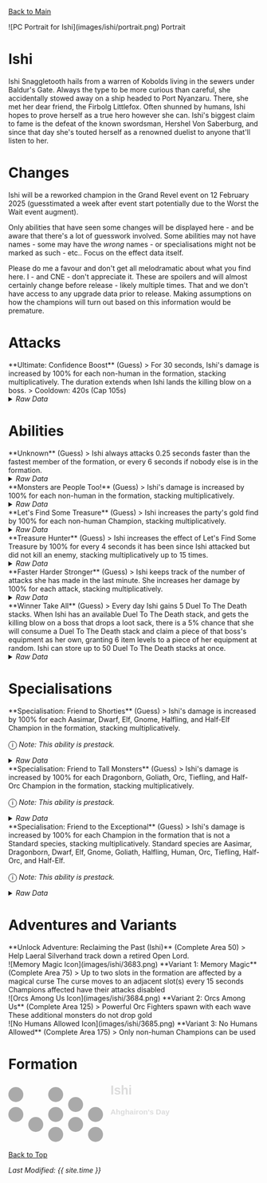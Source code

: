 [Back to Main](index.md)

<span class="championPortraitsRow">
    <span class="championPortraitsColumn">
        <span class="championPortraitsImage">
            ![PC Portrait for Ishi](images/ishi/portrait.png)
        </span>
        <span>
        Portrait
        </span>
    </span>
</span>

# Ishi

Ishi Snaggletooth hails from a warren of Kobolds living in the sewers under Baldur's Gate. Always the type to be more curious than careful, she accidentally stowed away on a ship headed to Port Nyanzaru. There, she met her dear friend, the Firbolg Littlefox. Often shunned by humans, Ishi hopes to prove herself as a true hero however she can. Ishi's biggest claim to fame is the defeat of the known swordsman, Hershel Von Saberburg, and since that day she's touted herself as a renowned duelist to anyone that'll listen to her.

# Changes

Ishi will be a reworked champion in the Grand Revel event on 12 February 2025 (guesstimated a week after event start potentially due to the Worst the Wait event augment).

Only abilities that have seen some changes will be displayed here - and be aware that there's a lot of guesswork involved. Some abilities may not have names - some may have the *wrong* names - or specialisations might not be marked as such - etc.. Focus on the effect data itself.

Please do me a favour and don't get all melodramatic about what you find here. I - and CNE - don't appreciate it. These are spoilers and will almost certainly change before release - likely multiple times. That and we don't have access to any upgrade data prior to release. Making assumptions on how the champions will turn out based on this information would be premature.

# Attacks

<div markdown="1" class="abilityBorder"><div markdown="1" class="abilityBorderInner">
**Ultimate: Confidence Boost** (Guess)
> For 30 seconds, Ishi's damage is increased by 100% for each non-human in the formation, stacking multiplicatively. The duration extends when Ishi lands the killing blow on a boss.  
> Cooldown: 420s (Cap 105s)
<details><summary><em>Raw Data</em></summary>
<p>
<pre>
{
    "id": 829,
    "name": "Confidence Boost",
    "description": "For 30 seconds, Ishi's damage is increased by 100% for each non-human in the formation, stacking multiplicatively.",
    "long_description": "For 30 seconds, Ishi's damage is increased by 100% for each non-human in the formation, stacking multiplicatively. The duration extends when Ishi lands the killing blow on a boss.",
    "graphic_id": 3699,
    "target": "none",
    "num_targets": 0,
    "aoe_radius": 0,
    "damage_modifier": 0,
    "cooldown": 420,
    "animations": [
        {
            "type": "ultimate_attack",
            "ultimate": "ishi_v2",
            "no_damage_display": true
        }
    ],
    "tags": [
        "ultimate"
    ],
    "damage_types": []
}
</pre>
</p>
</details>
</div></div>

# Abilities

<div markdown="1" class="abilityBorder"><div markdown="1" class="abilityBorderInner">
**Unknown** (Guess)
> Ishi always attacks 0.25 seconds faster than the fastest member of the formation, or every 6 seconds if nobody else is in the formation.
<details><summary><em>Raw Data</em></summary>
<p>
<pre>
{
    "id": 2203,
    "flavour_text": "",
    "description": {
        "desc": "Ishi always attacks 0.25 seconds faster than the fastest member of the formation, or every 6 seconds if nobody else is in the formation."
    },
    "effect_keys": [
        {
            "off_when_benched": true,
            "effect_string": "do_nothing"
        }
    ],
    "requirements": "",
    "graphic_id": 0,
    "large_graphic_id": 0,
    "properties": {
        "is_formation_ability": true,
        "formation_circle_icon": false,
        "owner_use_outgoing_description": true
    }
}
</pre>
</p>
</details>
</div></div>

<div markdown="1" class="abilityBorder"><div markdown="1" class="abilityBorderInner">
**Monsters are People Too!** (Guess)
> Ishi's damage is increased by 100% for each non-human in the formation, stacking multiplicatively.
<details><summary><em>Raw Data</em></summary>
<p>
<pre>
{
    "id": 2204,
    "flavour_text": "",
    "description": {
        "desc": "Ishi's damage is increased by $amount% for each non-human in the formation, stacking multiplicatively."
    },
    "effect_keys": [
        {
            "off_when_benched": true,
            "effect_string": "pre_stack,100"
        },
        {
            "off_when_benched": true,
            "effect_string": "hero_dps_multiplier_mult,0",
            "amount_expr": "upgrade_amount(16527,0)",
            "amount_func": "mult",
            "stack_func": "per_hero_attribute",
            "per_hero_expr": "!HasTag(`human`)",
            "show_bonus": true
        }
    ],
    "requirements": "",
    "graphic_id": 3671,
    "large_graphic_id": 3670,
    "properties": {
        "is_formation_ability": true,
        "formation_circle_icon": false,
        "owner_use_outgoing_description": true,
        "indexed_effect_properties": true,
        "per_effect_index_bonuses": true,
        "default_bonus_index": 1
    }
}
</pre>
</p>
</details>
</div></div>

<div markdown="1" class="abilityBorder"><div markdown="1" class="abilityBorderInner">
**Let's Find Some Treasure** (Guess)
> Ishi increases the party's gold find by 100% for each non-human Champion, stacking multiplicatively.
<details><summary><em>Raw Data</em></summary>
<p>
<pre>
{
    "id": 2205,
    "flavour_text": "",
    "description": {
        "desc": "Ishi increases the party's gold find by $amount% for each non-human Champion, stacking multiplicatively."
    },
    "effect_keys": [
        {
            "off_when_benched": true,
            "effect_string": "gold_multiplier_mult,100",
            "amount_func": "mult",
            "stack_func": "per_hero_attribute",
            "per_hero_expr": "!HasTag(`human`)",
            "show_bonus": true
        }
    ],
    "requirements": "",
    "graphic_id": 3673,
    "large_graphic_id": 3672,
    "properties": {
        "is_formation_ability": true,
        "formation_circle_icon": false,
        "owner_use_outgoing_description": true
    }
}
</pre>
</p>
</details>
</div></div>

<div markdown="1" class="abilityBorder"><div markdown="1" class="abilityBorderInner">
**Treasure Hunter** (Guess)
> Ishi increases the effect of Let's Find Some Treasure by 100% for every 4 seconds it has been since Ishi attacked but did not kill an enemy, stacking multiplicatively up to 15 times.
<details><summary><em>Raw Data</em></summary>
<p>
<pre>
{
    "id": 2206,
    "flavour_text": "",
    "description": {
        "desc": "Ishi increases the effect of Let's Find Some Treasure by $amount% for every $(per_seconds___2) seconds it has been since Ishi attacked but did not kill an enemy, stacking multiplicatively up to $max_stacks times."
    },
    "effect_keys": [
        {
            "off_when_benched": true,
            "effect_string": "buff_upgrade,100,16528",
            "manual_stacking": true,
            "show_bonus": true,
            "stacks_multiply": true,
            "max_stacks": 15
        },
        {
            "off_when_benched": true,
            "effect_string": "ishi_treasure_hunter",
            "per_seconds": 4
        }
    ],
    "requirements": "",
    "graphic_id": 7591,
    "large_graphic_id": 7588,
    "properties": {
        "is_formation_ability": true,
        "formation_circle_icon": false,
        "owner_use_outgoing_description": true,
        "indexed_effect_properties": true,
        "per_effect_index_bonuses": true,
        "default_bonus_index": 0,
        "retain_on_slot_changed": true
    }
}
</pre>
</p>
</details>
</div></div>

<div markdown="1" class="abilityBorder"><div markdown="1" class="abilityBorderInner">
**Faster Harder Stronger** (Guess)
> Ishi keeps track of the number of attacks she has made in the last minute. She increases her damage by 100% for each attack, stacking multiplicatively.
<details><summary><em>Raw Data</em></summary>
<p>
<pre>
{
    "id": 2207,
    "flavour_text": "",
    "description": {
        "desc": "Ishi keeps track of the number of attacks she has made in the last minute. She increases her damage by $(not_buffed amount)% for each attack, stacking multiplicatively."
    },
    "effect_keys": [
        {
            "off_when_benched": true,
            "effect_string": "hero_dps_multiplier_mult,100",
            "manual_stacking": true,
            "show_bonus": true,
            "stacks_multiply": true
        },
        {
            "off_when_benched": true,
            "effect_string": "ishi_faster_stronger_harder",
            "last_seconds": 60
        }
    ],
    "requirements": "",
    "graphic_id": 25404,
    "large_graphic_id": 25398,
    "properties": {
        "is_formation_ability": true,
        "formation_circle_icon": false,
        "owner_use_outgoing_description": true,
        "indexed_effect_properties": true,
        "per_effect_index_bonuses": true,
        "default_bonus_index": 0,
        "retain_on_slot_changed": true
    }
}
</pre>
</p>
</details>
</div></div>

<div markdown="1" class="abilityBorder"><div markdown="1" class="abilityBorderInner">
**Winner Take All** (Guess)
> Every day Ishi gains 5 Duel To The Death stacks. When Ishi has an available Duel To The Death stack, and gets the killing blow on a boss that drops a loot sack, there is a 5% chance that she will consume a Duel To The Death stack and claim a piece of that boss's equipment as her own, granting 6 item levels to a piece of her equipment at random. Ishi can store up to 50 Duel To The Death stacks at once.
<details><summary><em>Raw Data</em></summary>
<p>
<pre>
{
    "id": 2208,
    "flavour_text": "",
    "description": {
        "pre": "Every day Ishi gains $stacks_per_day Duel To The Death stacks. When Ishi has an available Duel To The Death stack, and gets the killing blow on a boss that drops a loot sack, there is a $amount% chance that she will consume a Duel To The Death stack and claim a piece of that boss's equipment as her own, granting $levels item levels to a piece of her equipment at random. Ishi can store up to $stacks_limit Duel To The Death stacks at once.",
        "conditions": [
            {
                "condition": "not static_desc",
                "desc": "^^$item_levels_on_boss_kill_stacks"
            }
        ]
    },
    "effect_keys": [
        {
            "off_when_benched": true,
            "effect_string": "item_levels_on_boss_kill,5",
            "stack_title": "Duel To The Death stacks",
            "stacks_per_day": 5,
            "stacks_limit": 50,
            "start_time_stat": "ishi_dttd_start_time",
            "stacks_used_stat": "ishi_dttd_stacks_used",
            "levels": 6,
            "levels_distribution": "random_single",
            "requires_last_hit": true,
            "upgrade_id": 16531
        }
    ],
    "requirements": "",
    "graphic_id": 25405,
    "large_graphic_id": 25399,
    "properties": {
        "is_formation_ability": true,
        "formation_circle_icon": false,
        "owner_use_outgoing_description": true
    }
}
</pre>
</p>
</details>
</div></div>

# Specialisations

<div markdown="1" class="abilityBorder"><div markdown="1" class="abilityBorderInner">
**Specialisation: Friend to Shorties** (Guess)
> Ishi's damage is increased by 100% for each Aasimar, Dwarf, Elf, Gnome, Halfling, and Half-Elf Champion in the formation, stacking multiplicatively.

<span style="font-size:1.2em;">ⓘ</span> *Note: This ability is prestack.*
<details><summary><em>Raw Data</em></summary>
<p>
<pre>
{
    "id": 2209,
    "flavour_text": "",
    "description": {
        "desc": "Ishi's damage is increased by $amount% for each Aasimar, Dwarf, Elf, Gnome, Halfling, and Half-Elf Champion in the formation, stacking multiplicatively."
    },
    "effect_keys": [
        {
            "off_when_benched": true,
            "effect_string": "pre_stack,100"
        },
        {
            "off_when_benched": true,
            "effect_string": "hero_dps_multiplier_mult,0",
            "amount_expr": "upgrade_amount(16532,0)",
            "amount_func": "mult",
            "stack_func": "per_hero_attribute",
            "per_hero_expr": "HasTag(`aasimar`) || HasTag(`dwarf`) || HasTag(`elf`) || HasTag(`gnome`) || HasTag(`halfling`) || HasTag(`half-elf`)",
            "show_bonus": true
        }
    ],
    "requirements": "",
    "graphic_id": 3680,
    "large_graphic_id": 3680,
    "properties": {
        "is_formation_ability": true,
        "formation_circle_icon": false,
        "owner_use_outgoing_description": true,
        "indexed_effect_properties": true,
        "per_effect_index_bonuses": true,
        "default_bonus_index": 0,
        "spec_option_post_apply_info": "Relevant Champions: $num_stacks___2"
    }
}
</pre>
</p>
</details>
</div></div>

<div markdown="1" class="abilityBorder"><div markdown="1" class="abilityBorderInner">
**Specialisation: Friend to Tall Monsters** (Guess)
> Ishi's damage is increased by 100% for each Dragonborn, Goliath, Orc, Tiefling, and Half-Orc Champion in the formation, stacking multiplicatively.

<span style="font-size:1.2em;">ⓘ</span> *Note: This ability is prestack.*
<details><summary><em>Raw Data</em></summary>
<p>
<pre>
{
    "id": 2210,
    "flavour_text": "",
    "description": {
        "desc": "Ishi's damage is increased by $amount% for each Dragonborn, Goliath, Orc, Tiefling, and Half-Orc Champion in the formation, stacking multiplicatively."
    },
    "effect_keys": [
        {
            "off_when_benched": true,
            "effect_string": "pre_stack,100"
        },
        {
            "off_when_benched": true,
            "effect_string": "hero_dps_multiplier_mult,0",
            "amount_expr": "upgrade_amount(16533,0)",
            "amount_func": "mult",
            "stack_func": "per_hero_attribute",
            "per_hero_expr": "HasTag(`dragonborn`) || HasTag(`goliath`) || HasTag(`orc`) || HasTag(`tiefling`) || HasTag(`half-orc`)",
            "show_bonus": true
        }
    ],
    "requirements": "",
    "graphic_id": 3681,
    "large_graphic_id": 3681,
    "properties": {
        "is_formation_ability": true,
        "formation_circle_icon": false,
        "owner_use_outgoing_description": true,
        "indexed_effect_properties": true,
        "per_effect_index_bonuses": true,
        "default_bonus_index": 0,
        "spec_option_post_apply_info": "Relevant Champions: $num_stacks___2"
    }
}
</pre>
</p>
</details>
</div></div>

<div markdown="1" class="abilityBorder"><div markdown="1" class="abilityBorderInner">
**Specialisation: Friend to the Exceptional** (Guess)
> Ishi's damage is increased by 100% for each Champion in the formation that is not a Standard species, stacking multiplicatively. Standard species are Aasimar, Dragonborn, Dwarf, Elf, Gnome, Goliath, Halfling, Human, Orc, Tiefling, Half-Orc, and Half-Elf.

<span style="font-size:1.2em;">ⓘ</span> *Note: This ability is prestack.*
<details><summary><em>Raw Data</em></summary>
<p>
<pre>
{
    "id": 2211,
    "flavour_text": "",
    "description": {
        "desc": "Ishi's damage is increased by $amount% for each Champion in the formation that is not a Standard species, stacking multiplicatively. Standard species are Aasimar, Dragonborn, Dwarf, Elf, Gnome, Goliath, Halfling, Human, Orc, Tiefling, Half-Orc, and Half-Elf."
    },
    "effect_keys": [
        {
            "off_when_benched": true,
            "effect_string": "pre_stack,100"
        },
        {
            "off_when_benched": true,
            "effect_string": "hero_dps_multiplier_mult,0",
            "amount_expr": "upgrade_amount(16534,0)",
            "amount_func": "mult",
            "stack_func": "per_hero_attribute",
            "per_hero_expr": "!(HasTag(`aasimar`) || HasTag(`dragonborn`) || HasTag(`dwarf`) || HasTag(`elf`) || HasTag(`gnome`) || HasTag(`goliath`) || HasTag(`halfling`) || HasTag(`human`) || HasTag(`orc`) || HasTag(`tiefling`) || HasTag(`half-orc`) || HasTag(`half-elf`))",
            "show_bonus": true
        }
    ],
    "requirements": "",
    "graphic_id": 25410,
    "large_graphic_id": 25410,
    "properties": {
        "is_formation_ability": true,
        "formation_circle_icon": false,
        "owner_use_outgoing_description": true,
        "indexed_effect_properties": true,
        "per_effect_index_bonuses": true,
        "default_bonus_index": 0,
        "spec_option_post_apply_info": "Relevant Champions: $num_stacks___2"
    }
}
</pre>
</p>
</details>
</div></div>

# Adventures and Variants

<div markdown="1" class="abilityBorder"><div markdown="1" class="abilityBorderInner">
**Unlock Adventure: Reclaiming the Past (Ishi)** (Complete Area 50)
> Help Laeral Silverhand track down a retired Open Lord.
</div></div>
<div markdown="1" class="abilityBorder"><div markdown="1" class="abilityBorderInner">
![Memory Magic Icon](images/ishi/3683.png) **Variant 1: Memory Magic** (Complete Area 75)
> Up to two slots in the formation are affected by a magical curse The curse moves to an adjacent slot(s) every 15 seconds Champions affected have their attacks disabled
</div></div>
<div markdown="1" class="abilityBorder"><div markdown="1" class="abilityBorderInner">
![Orcs Among Us Icon](images/ishi/3684.png) **Variant 2: Orcs Among Us** (Complete Area 125)
> Powerful Orc Fighters spawn with each wave These additional monsters do not drop gold
</div></div>
<div markdown="1" class="abilityBorder"><div markdown="1" class="abilityBorderInner">
![No Humans Allowed Icon](images/ishi/3685.png) **Variant 3: No Humans Allowed** (Complete Area 175)
> Only non-human Champions can be used
</div></div>

# Formation

<span class="formationBorder">
    <svg xmlns="http://www.w3.org/2000/svg" id="Ishi" fill="#aaa" data-formationName="Ishi" data-campaignName="Ahghairon's Day" width="324" height="120"><circle cx="175" cy="65" r="15"/><circle cx="175" cy="105" r="15"/><circle cx="135" cy="45" r="15"/><circle cx="135" cy="85" r="15"/><circle cx="95" cy="25" r="15"/><circle cx="95" cy="65" r="15"/><circle cx="95" cy="105" r="15"/><circle cx="55" cy="85" r="15"/><circle cx="15" cy="25" r="15"/><circle cx="15" cy="65" r="15"/><text x="205" y="25" fill="#dcdcdc" font-size="25" font-family="Arial" font-weight="bold">Ishi</text><text x="205" y="65" fill="#dcdcdc" font-size="15" font-family="Arial" font-weight="bold">Ahghairon's Day</text></svg>
</span>

[Back to Top](#top)

*Last Modified: {{ site.time }}*